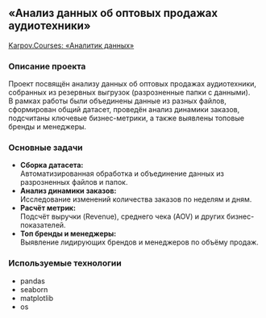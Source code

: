 ## «Анализ данных об оптовых продажах аудиотехники»
[Karpov.Courses: «Аналитик данных»](https://karpov.courses/)

### Описание проекта

Проект посвящён анализу данных об оптовых продажах аудиотехники, собранных из резервных выгрузок (разрозненные папки с данными).  
В рамках работы были объединены данные из разных файлов, сформирован общий датасет, проведён анализ динамики заказов, подсчитаны ключевые бизнес-метрики, а также выявлены топовые бренды и менеджеры.

### Основные задачи

- **Сборка датасета:**  
  Автоматизированная обработка и объединение данных из разрозненных файлов и папок.
- **Анализ динамики заказов:**  
  Исследование изменений количества заказов по неделям и дням.
- **Расчёт метрик:**  
  Подсчёт выручки (Revenue), среднего чека (AOV) и других бизнес-показателей.
- **Топ бренды и менеджеры:**  
  Выявление лидирующих брендов и менеджеров по объёму продаж.

### Используемые технологии

- pandas
- seaborn
- matplotlib
- os
